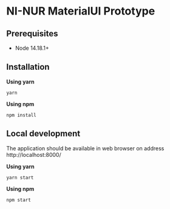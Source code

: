# NI-NUR MaterialUI Prototype

## Prerequisites

* Node 14.18.1+

## Installation

**Using yarn**

    yarn

**Using npm**

    npm install

## Local development

The application should be available in web browser on address http://localhost:8000/

**Using yarn**

    yarn start

**Using npm**

    npm start

